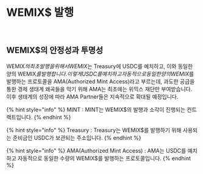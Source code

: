 # WEMIX$ 발행

<figure><img src="../../.gitbook/assets/화면캡쳐.png" alt=""><figcaption></figcaption></figure>

## WEMIX$의 안정성과 투명성

WEMIX$의 최초 발행을 위해서 WEMIX$는 Treasury에 USDC를 예치하고, 이와 동일한 양의 WEMIX$를 발행합니다. 이렇게 USDC를 예치하고 자동적으로 동일한 양의 WEMIX$를 발행하는 프로토콜을 AMA(Authorized Mint Access)라고 부르는데, 과도한 공급을 통한 경제 생태계 왜곡들을 막기 위해 AMA는 최초에는 위믹스 재단만 부여받습니다. 이후 생태계의 성장에 따라 AMA Partner들은 지속적으로 확대될 예정입니다.

{% hint style="info" %}
MINT : MINT는 WEMIX$의 발행과 소각이 진행되는 컨트랙트입니다.
{% endhint %}

{% hint style="info" %}
Treasury : Treasury는 WEMIX$를 발행하기 위해 사용되는 준비금인 USDC가 보관되는 주소입니다.
{% endhint %}

{% hint style="info" %}
AMA(Authorized Mint Access) : AMA는 USDC를 예치하고 자동적으로 동일한 수량의 WEMIX$를 발행하는 프로토콜입니다.
{% endhint %}
